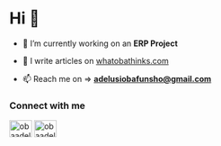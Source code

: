 # Hi 👋

-   🔭 I’m currently working on an **ERP Project**

-   📝 I write articles on [whatobathinks.com](https://whatobathinks.com)

-   📫 Reach me on => **adelusiobafunsho@gmail.com**

### Connect with me
<p align="left">
<a href="https://linkedin.com/in/obaadelusi" target="_blank"><img align="center" src="https://raw.githubusercontent.com/rahuldkjain/github-profile-readme-generator/master/src/images/icons/Social/linked-in-alt.svg" alt="obaadelusi" height="30" width="40" /></a>
<a href="https://twitter.com/obaadelusi" target="_blank"><img align="center" src="https://raw.githubusercontent.com/rahuldkjain/github-profile-readme-generator/master/src/images/icons/Social/twitter.svg" alt="obaadelusi" height="30" width="40" /></a>
</p>
